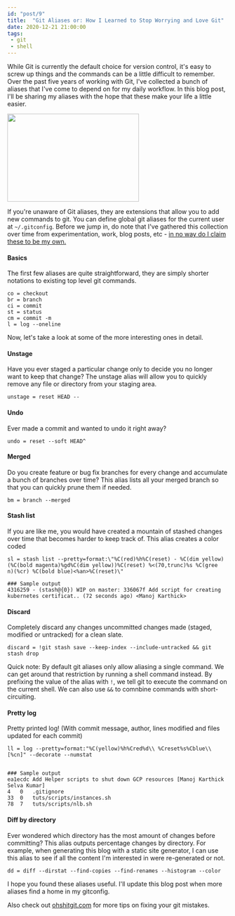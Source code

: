 ```yaml
---
id: "post/9"
title:  "Git Aliases or: How I Learned to Stop Worrying and Love Git"
date: 2020-12-21 21:00:00
tags:
 - git
 - shell
---
```


<!-- Excerpt Start -->
While Git is currently the default choice for version control, it's easy to screw up things and the commands can be a little difficult to remember. Over the past five years of working with Git, I've collected a bunch of aliases that I've come to depend on for my daily workflow. In this blog post, I'll be sharing my aliases with the hope that these make your life a little easier.

<img src="/img/git-xkcd.png" width="300" height="200" />
<!-- Excerpt End -->

If you're unaware of Git aliases, they are extensions that allow you to add new commands to git. You can define global git aliases for the current user at `~/.gitconfig`. Before we jump in, do note that I've gathered this collection over time from experimentation, work, blog posts, etc - <ins>in no way do I claim these to be my own<ins>.

#### Basics

The first few aliases are quite straightforward, they are simply shorter notations to existing top level git commands. 

```shell
co = checkout
br = branch
ci = commit
st = status
cm = commit -m
l = log --oneline
```

Now, let's take a look at some of the more interesting ones in detail.

#### Unstage

Have you ever staged a particular change only to decide you no longer want to keep that change? The unstage alias will allow you to quickly remove any file or directory from your staging area.

```shell
unstage = reset HEAD --
```

#### Undo

Ever made a commit and wanted to undo it right away?

```shell
undo = reset --soft HEAD^
```

#### Merged

Do you create feature or bug fix branches for every change and accumulate a bunch of branches over time? This alias lists all your merged branch so that you can quickly prune them if needed.

```shell
bm = branch --merged
```

#### Stash list

If you are like me, you would have created a mountain of stashed changes over time that becomes harder to keep track of. This alias creates a color coded 

```shell
sl = stash list --pretty=format:\"%C(red)%h%C(reset) - %C(dim yellow)(%C(bold magenta)%gd%C(dim yellow))%C(reset) %<(70,trunc)%s %C(gree  n)(%cr) %C(bold blue)<%an>%C(reset)\"

### Sample output
4316259 - (stash@{0}) WIP on master: 336067f Add script for creating kubernetes certificat.. (72 seconds ago) <Manoj Karthick>
```

#### Discard

Completely discard any changes uncommitted changes made (staged, modified or untracked) for a clean slate.

```shell
discard = !git stash save --keep-index --include-untracked && git stash drop
```

Quick note: By default git aliases only allow aliasing a single command. We can get around that restriction by running a shell command instead. By prefixing the value of the alias with `!`, we tell git to execute the command on the current shell. We can also use `&&` to comnbine commands with short-circuiting.


#### Pretty log

Pretty printed log! (With commit message, author, lines modified and files updated for each commit)

```shell
ll = log --pretty=format:"%C(yellow)%h%Cred%d\\ %Creset%s%Cblue\\ [%cn]" --decorate --numstat


### Sample output
ea1ecdc Add Helper scripts to shut down GCP resources [Manoj Karthick Selva Kumar]
4   0   .gitignore
33  0   tuts/scripts/instances.sh
78  7   tuts/scripts/nlb.sh
```

#### Diff by directory

Ever wondered which directory has the most amount of changes before committing? This alias outputs percentage changes by directory. For example, when generating this blog with a static site generator, I can use this alias to see if all the content I'm interested in were re-generated or not.

```shell
dd = diff --dirstat --find-copies --find-renames --histogram --color
```

I hope you found these aliases useful. I'll update this blog post when more aliases find a home in my gitconfig. 


Also check out [ohshitgit.com](https://ohshitgit.com/) for more tips on fixing your git mistakes.
